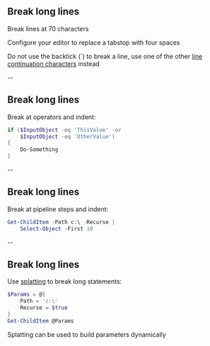 <!-- .slide: id="line_breaks" -->

## Break long lines

Break lines at 70 characters

Configure your editor to replace a tabstop with four spaces

Do not use the backtick (`) to break a line, use one of the other [line continuation characters](https://get-powershellblog.blogspot.co.uk/2017/07/bye-bye-backtick-natural-line.html) instead

--

## Break long lines

Break at operators and indent:

```powershell
if ($InputObject -eq 'ThisValue' -or
    $InputObject -eq 'OtherValue')
{
    Do-Something
}
```

--

## Break long lines

Break at pipeline steps and indent:

```powershell
Get-ChildItem -Path c:\ -Recurse |
    Select-Object -First 10
```

--

<!-- .slide: id="splatting" -->

## Break long lines

Use [splatting](https://docs.microsoft.com/en-us/powershell/module/microsoft.powershell.core/about/about_splatting?view=powershell-6#splatting-with-hash-tables) to break long statements:

```powershell
$Params = @{
    Path = 'c:\'
    Recurse = $true
}
Get-ChildItem @Params
```

Splatting can be used to build parameters dynamically

